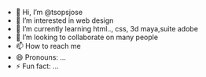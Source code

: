 - 👋 Hi, I’m @tsopsjose
- 👀 I’m interested in web design
- 🌱 I’m currently learning html.., css, 3d maya,suite adobe
- 💞️ I’m looking to collaborate on many people
- 📫 How to reach me 
- 😄 Pronouns: ...
- ⚡ Fun fact: ...

<!---
tsopsjose/tsopsjose is a ✨ special ✨ repository because its `README.md` (this file) appears on your GitHub profile.
You can click the Preview link to take a look at your changes.
--->
